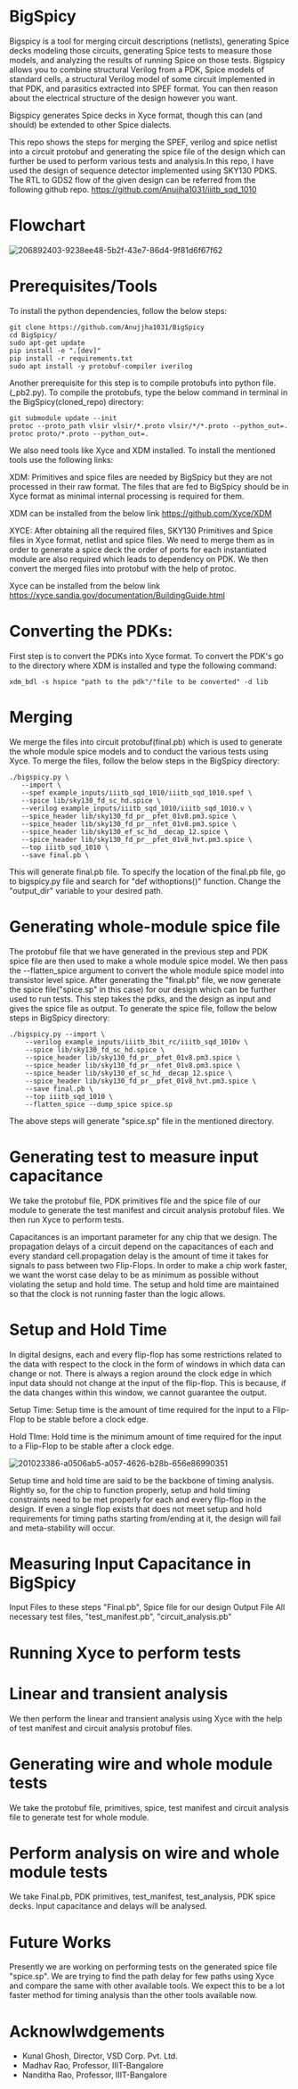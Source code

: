 # BigSpicy 
Bigspicy is a tool for merging circuit descriptions (netlists), generating Spice decks modeling those circuits, generating Spice tests to measure those models, and analyzing the results of running Spice on those tests. Bigspicy allows you to combine structural Verilog from a PDK, Spice models of standard cells, a structural Verilog model of some circuit implemented in that PDK, and parasitics extracted into SPEF format. You can then reason about the electrical structure of the design however you want.

Bigspicy generates Spice decks in Xyce format, though this can (and should) be extended to other Spice dialects.

This repo shows the steps for merging the SPEF, verilog and spice netlist into a circuit protobuf and generating the spice file of the design which can further be used to perform various tests and analysis.In this repo, I have used the design of sequence detector implemented using SKY130 PDKS. The RTL to GDS2 flow of the given design can be referred from the following github repo.
https://github.com/Anujjha1031/iiitb_sqd_1010

# Flowchart
![206892403-9238ee48-5b2f-43e7-86d4-9f81d6f67f62](https://user-images.githubusercontent.com/110462872/207245440-fed833ad-ef2f-47e1-8743-348cc5778217.png)

# Prerequisites/Tools
To install the python dependencies, follow the below steps:

```
git clone https://github.com/Anujjha1031/BigSpicy
cd BigSpicy/
sudo apt-get update
pip install -e ".[dev]"
pip install -r requirements.txt
sudo apt install -y protobuf-compiler iverilog
```

Another prerequisite for this step is to compile protobufs into python file.(_pb2.py).
To compile the protobufs, type the below command in terminal in the BigSpicy(cloned_repo) directory:

```
git submodule update --init  
protoc --proto_path vlsir vlsir/*.proto vlsir/*/*.proto --python_out=.
protoc proto/*.proto --python_out=.
```

We also need tools like Xyce and XDM installed.
To install the mentioned tools use the following links:

XDM: Primitives and spice files are needed by BigSpicy but they are not processed in their raw format. The files that are fed to BigSpicy should be in Xyce format as minimal internal processing is required for them.

XDM can be installed from the below link
https://github.com/Xyce/XDM

XYCE: After obtaining all the required files, SKY130 Primitives and Spice files in Xyce format, netlist and spice files. We need to merge them as in order to generate a spice deck the order of ports for each instantiated module are also required which leads to dependency on PDK. We then convert the merged files into protobuf with the help of protoc.

Xyce can be installed from the below link
https://xyce.sandia.gov/documentation/BuildingGuide.html


# Converting the PDKs:
First step is to convert the PDKs into Xyce format.
To convert the PDK's go to the directory where XDM is installed and type the following command:

```
xdm_bdl -s hspice "path to the pdk"/"file to be converted" -d lib
```

# Merging
We merge the files into circuit protobuf(final.pb) which is used to generate the whole module spice models and to conduct the various tests using Xyce.
To merge the files, follow the below steps in the BigSpicy directory:

```
./bigspicy.py \
   --import \
   --spef example_inputs/iiitb_sqd_1010/iiitb_sqd_1010.spef \
   --spice lib/sky130_fd_sc_hd.spice \
   --verilog example_inputs/iiitb_sqd_1010/iiitb_sqd_1010.v \
   --spice_header lib/sky130_fd_pr__pfet_01v8.pm3.spice \
   --spice_header lib/sky130_fd_pr__nfet_01v8.pm3.spice \
   --spice_header lib/sky130_ef_sc_hd__decap_12.spice \
   --spice_header lib/sky130_fd_pr__pfet_01v8_hvt.pm3.spice \
   --top iiitb_sqd_1010 \
   --save final.pb \
```

This will generate final.pb file.
To specify the location of the final.pb file, go to bigspicy.py file and search for "def withoptions()" function. Change the "output_dir" variable to your desired path.

# Generating whole-module spice file
The protobuf file that we have generated in the previous step and PDK spice file are then used to make a whole module spice model. We then pass the --flatten_spice argument to convert the whole module spice model into transistor level spice.
After generating the "final.pb" file, we now generate the spice file("spice.sp" in this case) for our design which can be further used to run tests.
This step takes the pdks, and the design as input and gives the spice file as output.
To generate the spice file, follow the below steps in BigSpicy directory:

```
./bigspicy.py --import \
    --verilog example_inputs/iiitb_3bit_rc/iiitb_sqd_1010v \
    --spice lib/sky130_fd_sc_hd.spice \
    --spice_header lib/sky130_fd_pr__pfet_01v8.pm3.spice \
    --spice_header lib/sky130_fd_pr__nfet_01v8.pm3.spice \
    --spice_header lib/sky130_ef_sc_hd__decap_12.spice \
    --spice_header lib/sky130_fd_pr__pfet_01v8_hvt.pm3.spice \
    --save final.pb \
    --top iiitb_sqd_1010 \
    --flatten_spice --dump_spice spice.sp
```

The above steps will generate "spice.sp" file in the mentioned directory.

# Generating test to measure input capacitance
We take the protobuf file, PDK primitives file and the spice file of our module to generate the test manifest and circuit analysis protobuf files. We then run Xyce to perform tests.

Capacitances is an important parameter for any chip that we design. The propagation delays of a circuit depend on the capacitances of each and every standard cell.propagation delay is the amount of time it takes for signals to pass between two Flip-Flops.
In order to make a chip work faster, we want the worst case delay to be as minimum as possible without violating the setup and hold time. The setup and hold time are maintained so that the clock is not running faster than the logic allows.

# Setup and Hold Time
In digital designs, each and every flip-flop has some restrictions related to the data with respect to the clock in the form of windows in which data can change or not. There is always a region around the clock edge in which input data should not change at the input of the flip-flop. This is because, if the data changes within this window, we cannot guarantee the output.

Setup Time: Setup time is the amount of time required for the input to a Flip-Flop to be stable before a clock edge.

Hold TIme: Hold time is the minimum amount of time required for the input to a Flip-Flop to be stable after a clock edge.

![201023386-a0506ab5-a057-4626-b28b-656e86990351](https://user-images.githubusercontent.com/110462872/207331272-04fea3c0-d113-4e9e-87ba-d9d467566fee.png)

Setup time and hold time are said to be the backbone of timing analysis. Rightly so, for the chip to function properly, setup and hold timing constraints need to be met properly for each and every flip-flop in the design. If even a single flop exists that does not meet setup and hold requirements for timing paths starting from/ending at it, the design will fail and meta-stability will occur.

# Measuring Input Capacitance in BigSpicy
Input Files to these steps
"Final.pb", Spice file for our design
Output File
All necessary test files, "test_manifest.pb", "circuit_analysis.pb"

# Running Xyce to perform tests
# Linear and transient analysis
We then perform the linear and transient analysis using Xyce with the help of test manifest and circuit analysis protobuf files.

# Generating wire and whole module tests
We take the protobuf file, primitives, spice, test manifest and circuit analysis file to generate test for whole module.

# Perform analysis on wire and whole module tests
We take Final.pb, PDK primitives, test_manifest, test_analysis, PDK spice decks. Input capacitance and delays will be analysed.

# Future Works
Presently we are working on performing tests on the generated spice file "spice.sp".
We are trying to find the path delay for few paths using Xyce and compare the same with other available tools.
We expect this to be a lot faster method for timing analysis than the other tools available now.

# Acknowlwdgements
* Kunal Ghosh, Director, VSD Corp. Pvt. Ltd.
* Madhav Rao, Professor, IIIT-Bangalore
* Nanditha Rao, Professor, IIIT-Bangalore
